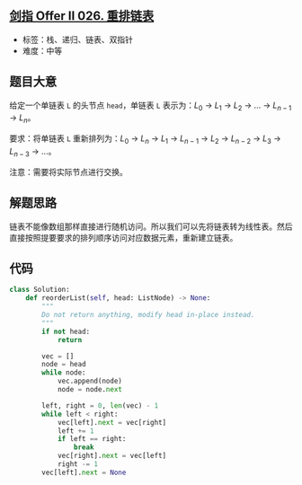 ## [剑指 Offer II 026. 重排链表](https://leetcode-cn.com/problems/LGjMqU/)

- 标签：栈、递归、链表、双指针
- 难度：中等

## 题目大意

给定一个单链表 `L` 的头节点 `head`，单链表 `L` 表示为：$L_0$ -> $L_1$ -> $L_2$ -> ... -> $L_{n-1}$ -> $L_n$。

要求：将单链表 `L` 重新排列为：$L_0$ -> $L_n$ -> $L_1$ -> $L_{n-1}$ -> $L_2$ -> $L_{n-2}$ -> $L_3$ -> $L_{n-3}$ -> ...。

注意：需要将实际节点进行交换。

## 解题思路

链表不能像数组那样直接进行随机访问。所以我们可以先将链表转为线性表。然后直接按照提要要求的排列顺序访问对应数据元素，重新建立链表。

## 代码

```Python
class Solution:
    def reorderList(self, head: ListNode) -> None:
        """
        Do not return anything, modify head in-place instead.
        """
        if not head:
            return

        vec = []
        node = head
        while node:
            vec.append(node)
            node = node.next

        left, right = 0, len(vec) - 1
        while left < right:
            vec[left].next = vec[right]
            left += 1
            if left == right:
                break
            vec[right].next = vec[left]
            right -= 1
        vec[left].next = None
```

